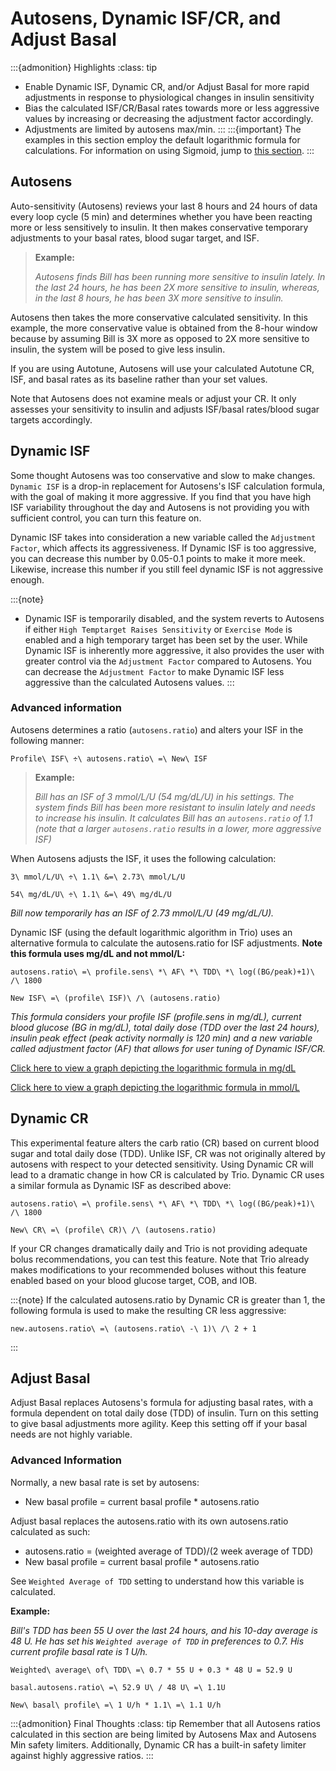 # Autosens, Dynamic ISF/CR, and Adjust Basal
:::{admonition} Highlights
:class: tip
- Enable Dynamic ISF, Dynamic CR, and/or Adjust Basal for more rapid adjustments in response to physiological changes in insulin sensitivity
- Bias the calculated ISF/CR/Basal rates towards more or less aggressive values by increasing or decreasing the adjustment factor accordingly.
- Adjustments are limited by autosens max/min.
:::
:::{important}
  The examples in this section employ the default logarithmic formula for calculations. For information on using Sigmoid, jump to [this section](concepts/sigmoid.md).
:::

## Autosens
Auto-sensitivity (Autosens) reviews your last 8 hours and 24 hours of data every loop cycle (5 min) and determines whether you have been reacting more or less sensitively to insulin. It then makes conservative temporary adjustments to your basal rates, blood sugar target, and ISF.

>**Example:**
>
>_Autosens finds Bill has been running more sensitive to insulin lately. In the last 24 hours, he has been 2X more sensitive to insulin, whereas, in the last 8 hours, he has been 3X more sensitive to insulin._

Autosens then takes the more conservative calculated sensitivity. In this example, the more conservative value is obtained from the 8-hour window because by assuming Bill is 3X more as opposed to 2X more sensitive to insulin, the system will be posed to give less insulin.

If you are using Autotune, Autosens will use your calculated Autotune CR, ISF, and basal rates as its baseline rather than your set values.

Note that Autosens does not examine meals or adjust your CR. It only assesses your sensitivity to insulin and adjusts ISF/basal rates/blood sugar targets accordingly.

## Dynamic ISF
Some thought Autosens was too conservative and slow to make changes. `Dynamic ISF` is a drop-in replacement for Autosens's ISF calculation formula, with the goal of making it more aggressive. If you find that you have high ISF variability throughout the day and Autosens is not providing you with sufficient control, you can turn this feature on.

Dynamic ISF takes into consideration a new variable called the `Adjustment Factor`, which affects its aggressiveness. If Dynamic ISF is too aggressive, you can decrease this number by 0.05-0.1 points to make it more meek. Likewise, increase this number if you still feel dynamic ISF is not aggressive enough.

:::{note}
- Dynamic ISF is temporarily disabled, and the system reverts to Autosens if either `High Temptarget Raises Sensitivity` or `Exercise Mode` is enabled and a high temporary target has been set by the user.
While Dynamic ISF is inherently more aggressive, it also provides the user with greater control via the `Adjustment Factor` compared to Autosens. You can decrease the `Adjustment Factor` to make Dynamic ISF less aggressive than the calculated Autosens values. 
:::

### Advanced information
Autosens determines a ratio (`autosens.ratio`) and alters your ISF in the following manner:

```{math}
Profile\ ISF\ ÷\ autosens.ratio\ =\ New\ ISF
```

>**Example:**
>
>_Bill has an ISF of 3 mmol/L/U (54 mg/dL/U) in his settings. The system finds Bill has been more resistant to insulin lately and needs to increase his insulin. It calculates Bill has an `autosens.ratio` of 1.1 (note that a larger `autosens.ratio` results in a lower, more aggressive ISF)_

When Autosens adjusts the ISF, it uses the following calculation:
```{math}
3\ mmol/L/U\ ÷\ 1.1\ &=\ 2.73\ mmol/L/U

54\ mg/dL/U\ ÷\ 1.1\ &=\ 49\ mg/dL/U
```

_Bill now temporarily has an ISF of 2.73 mmol/L/U (49 mg/dL/U)._

Dynamic ISF (using the default logarithmic algorithm in Trio) uses an alternative formula to calculate the autosens.ratio for ISF adjustments. **Note this formula uses mg/dL and not mmol/L:**

```{math}
autosens.ratio\ =\ profile.sens\ *\ AF\ *\ TDD\ *\ log((BG/peak)+1)\ /\ 1800

New ISF\ =\ (profile\ ISF)\ /\ (autosens.ratio)
```

_This formula considers your profile ISF (profile.sens in mg/dL), current blood glucose (BG in mg/dL), total daily dose (TDD over the last 24 hours), insulin peak effect (peak activity normally is 120 min) and a new variable called adjustment factor (AF) that allows for user tuning of Dynamic ISF/CR._

[Click here to view a graph depicting the logarithmic formula in mg/dL](https://www.desmos.com/calculator/zrkugmdnob)

[Click here to view a graph depicting the logarithmic formula in mmol/L](https://www.desmos.com/calculator/aoxzzrhpro)

## Dynamic CR
This experimental feature alters the carb ratio (CR) based on current blood sugar and total daily dose (TDD). Unlike ISF, CR was not originally altered by autosens with respect to your detected sensitivity. Using Dynamic CR will lead to a dramatic change in how CR is calculated by Trio. Dynamic CR uses a similar formula as Dynamic ISF as described above:

```{math}
autosens.ratio\ =\ profile.sens\ *\ AF\ *\ TDD\ *\ log((BG/peak)+1)\ /\ 1800

New\ CR\ =\ (profile\ CR)\ /\ (autosens.ratio)
```

If your CR changes dramatically daily and Trio is not providing adequate bolus recommendations, you can test this feature. Note that Trio already makes modifications to your recommended boluses without this feature enabled based on your blood glucose target, COB, and IOB.

:::{note}
If the calculated autosens.ratio by Dynamic CR is greater than 1, the following formula is used to make the resulting CR less aggressive: 
    
```{math}
new.autosens.ratio\ =\ (autosens.ratio\ -\ 1)\ /\ 2 + 1
```
:::
    

## Adjust Basal
Adjust Basal replaces Autosens's formula for adjusting basal rates, with a formula dependent on total daily dose (TDD) of insulin. Turn on this setting to give basal adjustments more agility. Keep this setting off if your basal needs are not highly variable.

### Advanced Information
Normally, a new basal rate is set by autosens:

- New basal profile = current basal profile * autosens.ratio

Adjust basal replaces the autosens.ratio with its own autosens.ratio calculated as such:

- autosens.ratio = (weighted average of TDD)/(2 week average of TDD)
- New basal profile = current basal profile * autosens.ratio

See `Weighted Average of TDD` setting to understand how this variable is calculated.

**Example:**

_Bill's TDD has been 55 U over the last 24 hours, and his 10-day average is 48 U. He has set his `Weighted average of TDD` in preferences to 0.7. His current profile basal rate is 1 U/h._

```{math}
Weighted\ average\ of\ TDD\ =\ 0.7 * 55 U + 0.3 * 48 U = 52.9 U

basal.autosens.ratio\ =\ 52.9 U\ / 48 U\ =\ 1.1U

New\ basal\ profile\ =\ 1 U/h * 1.1\ =\ 1.1 U/h
```

:::{admonition} Final Thoughts
:class: tip
Remember that all Autosens ratios calculated in this section are being limited by Autosens Max and Autosens Min safety limiters. Additionally, Dynamic CR has a built-in safety limiter against highly aggressive ratios.
:::
